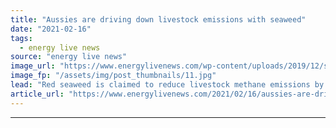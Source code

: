 ```yaml
---
title: "Aussies are driving down livestock emissions with seaweed"
date: "2021-02-16"
tags: 
  - energy live news
source: "energy live news"
image_url: "https://www.energylivenews.com/wp-content/uploads/2019/12/shutterstock_102725261.jpg"
image_fp: "/assets/img/post_thumbnails/11.jpg"
lead: "Red seaweed is claimed to reduce livestock methane emissions by more than 98% "
article_url: "https://www.energylivenews.com/2021/02/16/aussies-are-driving-down-livestock-emissions-with-seaweed/"
---
```


---
